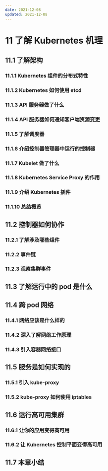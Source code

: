 ```yaml
---
date: 2021-12-08
updated: 2021-12-08
---
```


# 11 了解 Kubernetes 机理

## 11.1 了解架构

### 11.1.1 Kubernetes 组件的分布式特性

### 11.1.2 Kubernetes 如何使用 etcd

### 11.1.3 API 服务器做了什么

### 11.1.4 API 服务器如何通知客户端资源变更

### 11.1.5 了解调度器

### 11.1.6 介绍控制器管理器中运行的控制器

### 11.1.7 Kubelet 做了什么

### 11.1.8 Kubernetes Service Proxy 的作用

### 11.1.9 介绍 Kubernetes 插件

### 11.1.10 总结概览

## 11.2 控制器如何协作

### 11.2.1 了解涉及哪些组件

### 11.2.2 事件链

### 11.2.3 观察集群事件

## 11.3 了解运行中的 pod 是什么

## 11.4 跨 pod 网络

### 11.4.1 网络应该是什么样的

### 11.4.2 深入了解网络工作原理

### 11.4.3 引入容器网络接口

## 11.5 服务是如何实现的

### 11.5.1 引入 kube-proxy

### 11.5.2 kube-proxy 如何使用 iptables

## 11.6 运行高可用集群

### 11.6.1 让你的应用变得高可用

### 11.6.2 让 Kubernetes 控制平面变得高可用

## 11.7 本章小结
